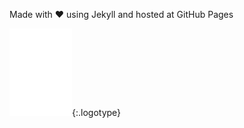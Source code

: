 Made with ♥ using Jekyll and hosted at GitHub Pages 

![oscarb logotype](./images/logo.svg){:.logotype}